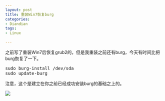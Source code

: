 ```yaml
---
layout: post
title: 重装Win7恢复burg
categories:
- Diandian
tags:
- Linux

---
```

<p>之前写了重装Win7后恢复grub2的，但是我重装之前还有burg，今天有时间比把burg恢复了一下。</p>
<pre config="brush:plain;toolbar:false;">sudo burg-install /dev/sda
sudo update-burg</pre>
<p>注意，这个是建立在你之前已经成功安装burg的基础之上的。</p>
<p><img src="http://m3.img.srcdd.com/farm5/d/2012/0806/10/62F76A3ED9576C0B96353EB3602ACA0B_B500_900_500_323.PNG" /><br /></p>